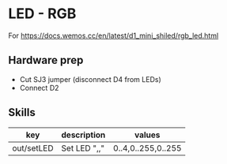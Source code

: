 # LED - RGB

For https://docs.wemos.cc/en/latest/d1_mini_shiled/rgb_led.html

## Hardware prep

- Cut SJ3 jumper (disconnect D4 from LEDs)
- Connect D2

## Skills

| key        | description                         | values             |
|------------|-------------------------------------|--------------------|
| out/setLED | Set LED "<PATTERN>,<COLOR>,<DELAY>" | 0..4,0..255,0..255 |
